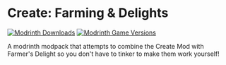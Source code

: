 # Create: Farming & Delights
[![Modrinth Downloads](https://img.shields.io/modrinth/dt/cAh2fjKY?style=for-the-badge&logo=modrinth&logoColor=%2300AF5C&label=Modrinth%20Downloads&labelColor=26292f)](https://modrinth.com/modpack/cAh2fjKY)
[![Modrinth Game Versions](https://img.shields.io/modrinth/game-versions/cAh2fjKY?style=for-the-badge&logoColor=26292f&label=Minecraft%20Version&labelColor=26292f)](https://modrinth.com/modpack/cAh2fjKY)

A modrinth modpack that attempts to combine the Create Mod with Farmer's Delight so you don't have to tinker to make them work yourself!

